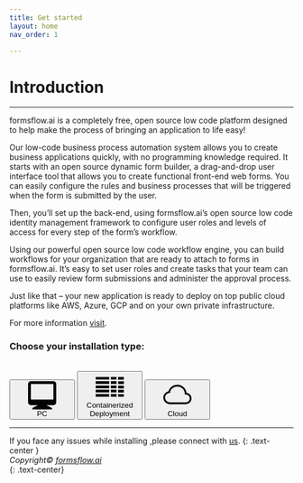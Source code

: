 ```yaml
---
title: Get started
layout: home
nav_order: 1

---
```


# Introduction

---

formsflow.ai is a completely free, open source low code platform designed to help make the process of bringing an application to life easy!

Our low-code business process automation system allows you to create business applications quickly, with no programming knowledge required. It starts with an open source dynamic form builder, a drag-and-drop user interface tool that allows you to create functional front-end web forms. You can easily configure the rules and business processes that will be triggered when the form is submitted by the user.

Then, you’ll set up the back-end, using formsflow.ai’s open source low code identity management framework to configure user roles and levels of access for every step of the form’s workflow.

Using our powerful open source low code workflow engine, you can build workflows for your organization that are ready to attach to forms in formsflow.ai. It’s easy to set user roles and create tasks that your team can use to easily review form submissions and administer the approval process.

Just like that – your new application is ready to deploy on top public cloud platforms like AWS, Azure, GCP and on your own private infrastructure. 

For more information [visit](https://formsflow.ai/). 

### Choose your installation type:  
 
<br>


<span class="fs-8" >
  <a href="/forms-flow-installation-doc/Pages/PC/PC.html" ><button title="PC Installation" type="button" name="button" class="btn btn-pc"> <svg xmlns="http://www.w3.org/2000/svg"  width="100" height="50" fill="currentColor" viewBox="0 0 20 20"><path d="M7 17H2a2 2 0 0 1-2-2V2C0 .9.9 0 2 0h16a2 2 0 0 1 2 2v13a2 2 0 0 1-2 2h-5l4 2v1H3v-1l4-2zM2 2v11h16V2H2z"/></svg>  <br> <span class="svg-label">PC</span> </button></a>
</span>
<span class="fs-8" >
  <a href="/forms-flow-installation-doc/Pages/Server/containerized_deployment.html" ><button title="Containerized Deployment" type="button" name="button" class="btn btn-server"><svg role="img" width="100" height="50" fill="currentColor" viewBox="0 0 24 24" xmlns="http://www.w3.org/2000/svg"><path d="M24 18.185v2.274h-4.89v-2.274H24zm-24-.106h11.505v2.274H0zm12.89 0h4.89v2.274h-4.89zm6.221-3.607H24v2.274h-4.89l.001-2.274zM0 14.367h11.505v2.274H0v-2.274zm12.89 0h4.89v2.274h-4.89v-2.274zm6.221-3.346H24v2.273h-4.89l.001-2.273zM0 10.916h11.505v2.271H0v-2.271zm12.89 0h4.89v2.271h-4.89v-2.271zm6.22-3.609H24v2.279h-4.89V7.307zM0 7.206h11.505V9.48H0V7.201zm12.89 0h4.89V9.48h-4.89V7.201zm6.221-3.556H24v2.276h-4.89v-2.28l.001.004zM0 3.541h11.505v2.274H0V3.541zm12.89 0h4.89v2.274h-4.89V3.541z"/></svg> <br><span class="containerized">Containerized <br> Deployment</span> </button></a> 
</span>
<span class="fs-8" >
  <a href="/forms-flow-installation-doc/Pages/cloud/cloud.html" ><button title="Cloud based Installation"  type="button" name="button" class="btn btn-cloud"><svg xmlns="http://www.w3.org/2000/svg"  width="100" height="50" fill="currentColor" class="bi bi-cloud" viewBox="0 0 16 16"> <path d="M4.406 3.342A5.53 5.53 0 0 1 8 2c2.69 0 4.923 2 5.166 4.579C14.758 6.804 16 8.137 16 9.773 16 11.569 14.502 13 12.687 13H3.781C1.708 13 0 11.366 0 9.318c0-1.763 1.266-3.223 2.942-3.593.143-.863.698-1.723 1.464-2.383zm.653.757c-.757.653-1.153 1.44-1.153 2.056v.448l-.445.049C2.064 6.805 1 7.952 1 9.318 1 10.785 2.23 12 3.781 12h8.906C13.98 12 15 10.988 15 9.773c0-1.216-1.02-2.228-2.313-2.228h-.5v-.5C12.188 4.825 10.328 3 8 3a4.53 4.53 0 0 0-2.941 1.1z"/> </svg><br><span class="svg-label">Cloud</span></button></a> 
</span>  

---
If you face any issues while installing ,please connect with [us](https://github.com/AOT-Technologies/forms-flow-ai/issues).
{: .text-center }
<br>
*Copyright© [formsflow.ai](https://formsflow.ai/)*   
{: .text-center}

